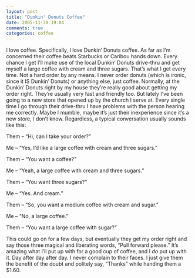 ```yaml
---
layout: post
title: "Dunkin' Donuts Coffee"
date: 2005-11-30 19:04
comments: true
categories: coffee
---
```


I love coffee.  Specifically, I love Dunkin&#8217; Donuts coffee.  As far as I&#8217;m concerned their coffee beats Starbucks or Caribou hands down.  Every chance I get I&#8217;ll make use of the local Dunkin&#8217; Donuts drive-thru and get myself a large coffee with cream and three sugars.  That&#8217;s what I get every time.  Not a hard order by any means.  I never order donuts (which is ironic, since it IS Dunkin&#8217; Donuts) or anything else, just coffee.  Normally, at the Dunkin&#8217; Donuts right by my house they&#8217;re really good about getting my order right.  They&#8217;re usually very fast and friendly too.  But lately I&#8217;ve been going to a new store that opened up by the church I serve at.  Every single time I go through their drive-thru I have problems with the person hearing me correctly.  Maybe I mumble, maybe it&#8217;s just their inexperience since it&#8217;s a new store, I don&#8217;t know.  Regardless, a typical conversation usually sounds like this:

Them &#8211; &#8220;Hi, can I take your order?&#8221;

Me &#8211; &#8220;Yes, I&#8217;d like a large coffee with cream and three sugars.&#8221;

Them &#8211; &#8220;You want a coffee?&#8221;

Me &#8211; &#8220;Yeah, a large coffee with cream and three sugars.&#8221;

Them &#8211; &#8220;You want three sugars?&#8221;

Me &#8211; &#8220;Yes.  And cream.&#8221;

Them &#8211; &#8220;So, you want a medium coffee with cream and sugar.&#8221;

Me &#8211; &#8220;No, a large coffee.&#8221;

Them &#8211; &#8220;You want a large coffee with sugar?&#8221;

This could go on for a few days, but eventually they get my order right and say those three magical and liberating words, &#8220;Pull forward please.&#8221;  It&#8217;s amazing what I&#8217;ll put up with for a good cup of coffee, and I <em>do </em>put up with it.  Day after day after day.  I never complain to their faces.  I just give them the benefit of the doubt and politely say, &#8220;Thanks&#8221; while handing them a $1.60.